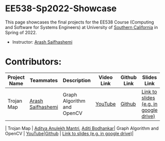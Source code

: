 # EE538-Sp2022-Showcase

This page showcases the final projects for the EE538 Course (Computing and Software for Systems Engineers) at University of [Southern California](http://usc.edu/) in Spring of 2022.

- Instructor: [Arash Saifhashemi](https://www.linkedin.com/in/ourarash/) 

# Contributors:


|Project Name| Teammates | Description |Video Link|Github Link|Slides Link|
| --- | --- | --- | --- | --- | --- |
| Trojan Map | [Arash Saifhashemi](https://www.linkedin.com/in/ourarash/)| Graph Algorithm and OpenCV | [YouTube](https://www.youtube.com/arisaif)|[Github](https://github.com/ourarash) | [Link to slides (e.g. in google drive)](http://myslides)|

| Trojan Map | [Aditya Anulekh Mantri](https://www.linkedin.com/in/aditya-anulekh/), [Aditi Bodhankar](https://www.linkedin.com/in/aditi-bodhankar/)| Graph Algorithm and OpenCV | [YouTube](https://www.youtube.com/watch?v=xsOKLaToUcI)|[Github](https://github.com/ee538/final-project-aditya-anulekh) | [Link to slides (e.g. in google drive)](https://docs.google.com/presentation/d/1RDwjfCuBQj1JHnCjStI-bwmPJfpWZXzTFTKSZTxOgOk/edit?usp=sharing)|
